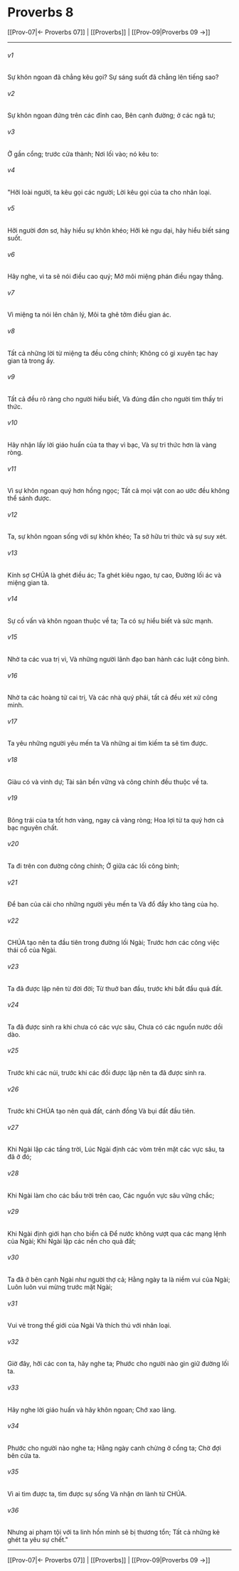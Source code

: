# Proverbs 8

[[Prov-07|← Proverbs 07]] | [[Proverbs]] | [[Prov-09|Proverbs 09 →]]
***



###### v1 
Sự khôn ngoan đã chẳng kêu gọi? Sự sáng suốt đã chẳng lên tiếng sao? 

###### v2 
Sự khôn ngoan đứng trên các đỉnh cao, Bên cạnh đường; ở các ngã tư; 

###### v3 
Ở gần cổng; trước cửa thành; Nơi lối vào; nó kêu to: 

###### v4 
"Hỡi loài người, ta kêu gọi các người; Lời kêu gọi của ta cho nhân loại. 

###### v5 
Hỡi người đơn sơ, hãy hiểu sự khôn khéo; Hỡi kẻ ngu dại, hãy hiểu biết sáng suốt. 

###### v6 
Hãy nghe, vì ta sẽ nói điều cao quý; Mở môi miệng phán điều ngay thẳng. 

###### v7 
Vì miệng ta nói lên chân lý, Môi ta ghê tởm điều gian ác. 

###### v8 
Tất cả những lời từ miệng ta đều công chính; Không có gì xuyên tạc hay gian tà trong ấy. 

###### v9 
Tất cả đều rõ ràng cho người hiểu biết, Và đúng đắn cho người tìm thấy tri thức. 

###### v10 
Hãy nhận lấy lời giáo huấn của ta thay vì bạc, Và sự tri thức hơn là vàng ròng. 

###### v11 
Vì sự khôn ngoan quý hơn hồng ngọc; Tất cả mọi vật con ao ước đều không thể sánh được. 

###### v12 
Ta, sự khôn ngoan sống với sự khôn khéo; Ta sở hữu tri thức và sự suy xét. 

###### v13 
Kính sợ CHÚA là ghét điều ác; Ta ghét kiêu ngạo, tự cao, Đường lối ác và miệng gian tà. 

###### v14 
Sự cố vấn và khôn ngoan thuộc về ta; Ta có sự hiểu biết và sức mạnh. 

###### v15 
Nhờ ta các vua trị vì, Và những người lãnh đạo ban hành các luật công bình. 

###### v16 
Nhờ ta các hoàng tử cai trị, Và các nhà quý phái, tất cả đều xét xử công minh. 

###### v17 
Ta yêu những người yêu mến ta Và những ai tìm kiếm ta sẽ tìm được. 

###### v18 
Giàu có và vinh dự; Tài sản bền vững và công chính đều thuộc về ta. 

###### v19 
Bông trái của ta tốt hơn vàng, ngay cả vàng ròng; Hoa lợi từ ta quý hơn cả bạc nguyên chất. 

###### v20 
Ta đi trên con đường công chính; Ở giữa các lối công bình; 

###### v21 
Để ban của cải cho những người yêu mến ta Và đổ đầy kho tàng của họ. 

###### v22 
CHÚA tạo nên ta đầu tiên trong đường lối Ngài; Trước hơn các công việc thái cổ của Ngài. 

###### v23 
Ta đã được lập nên từ đời đời; Từ thuở ban đầu, trước khi bắt đầu quả đất. 

###### v24 
Ta đã được sinh ra khi chưa có các vực sâu, Chưa có các nguồn nước dồi dào. 

###### v25 
Trước khi các núi, trước khi các đồi được lập nên ta đã được sinh ra. 

###### v26 
Trước khi CHÚA tạo nên quả đất, cánh đồng Và bụi đất đầu tiên. 

###### v27 
Khi Ngài lập các tầng trời, Lúc Ngài định các vòm trên mặt các vực sâu, ta đã ở đó; 

###### v28 
Khi Ngài làm cho các bầu trời trên cao, Các nguồn vực sâu vững chắc; 

###### v29 
Khi Ngài định giới hạn cho biển cả Để nước không vượt qua các mạng lệnh của Ngài; Khi Ngài lập các nền cho quả đất; 

###### v30 
Ta đã ở bên cạnh Ngài như người thợ cả; Hằng ngày ta là niềm vui của Ngài; Luôn luôn vui mừng trước mặt Ngài; 

###### v31 
Vui vẻ trong thế giới của Ngài Và thích thú với nhân loại. 

###### v32 
Giờ đây, hỡi các con ta, hãy nghe ta; Phước cho người nào gìn giữ đường lối ta. 

###### v33 
Hãy nghe lời giáo huấn và hãy khôn ngoan; Chớ xao lãng. 

###### v34 
Phước cho người nào nghe ta; Hằng ngày canh chừng ở cổng ta; Chờ đợi bên cửa ta. 

###### v35 
Vì ai tìm được ta, tìm được sự sống Và nhận ơn lành từ CHÚA. 

###### v36 
Nhưng ai phạm tội với ta linh hồn mình sẽ bị thương tổn; Tất cả những kẻ ghét ta yêu sự chết."

***
[[Prov-07|← Proverbs 07]] | [[Proverbs]] | [[Prov-09|Proverbs 09 →]]
